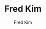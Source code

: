 ---
layout: archive
title: "Fred Kim"
author: Fred Kim
jobtitle: Visiting Undergraduate Researcher
bio:
excerpt: ""
author_profile: true
header:
  teaser: /assets/images/people/kim_fred.png
linkedin_url: https://www.linkedin.com/in/fred-kim-357a4020a/
---